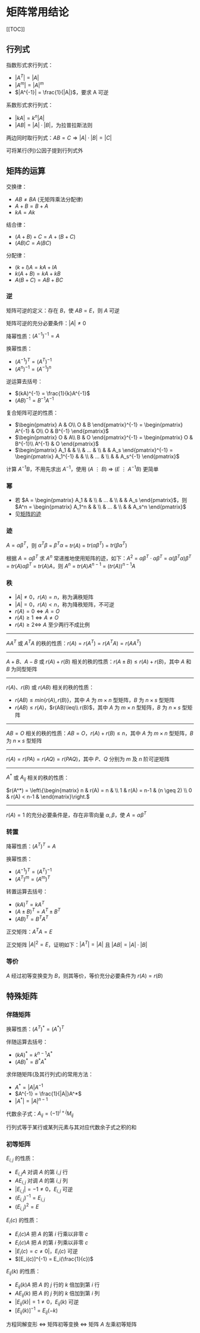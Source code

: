 # 矩阵常用结论

[[TOC]]



## 行列式

指数形式求行列式：

- $|A^T| = |A|$
- $|A^m|=|A|^m$
- $|A^{-1}| = \frac{1}{|A|}$，要求 A 可逆

系数形式求行列式：

- $|kA| = k^n|A|$
- $|AB| = |A|\cdot|B|$，为拉普拉斯法则

两边同时取行列式：$AB = C \Rightarrow |A|\cdot|B| = |C|$

可将某行(列)公因子提到行列式外

## 矩阵的运算

交换律：

- $AB \neq BA$ (无矩阵乘法分配律)
- $A+B = B+A$
- $kA = Ak$

结合律：

- $(A+B)+C = A+(B+C)$
- $(AB)C = A(BC)$

分配律：

- $(k+l)A = kA + lA$
- $k(A+B) = kA + kB$
- $A(B+C) = AB + BC$

### 逆

矩阵可逆的定义：存在 $B$，使 $AB = E$，则 $A$ 可逆

矩阵可逆的充分必要条件：$|A| \neq 0$

降幂性质：$(A^{-1})^{-1} = A$

换幂性质：

- $(A^{-1})^T = (A^T)^{-1}$
- $(A^n)^{-1} = (A^{-1})^n$

逆运算去括号：

- $(kA)^{-1} = \frac{1}{k}A^{-1}$
- $(AB)^{-1} = B^{-1}A^{-1}$

复合矩阵可逆的性质：

- $\begin{pmatrix}
  A & O\\
  O & B
  \end{pmatrix}^{-1} = \begin{pmatrix}
  A^{-1} & O\\
  O & B^{-1}
  \end{pmatrix}$
- $\begin{pmatrix}
  O & A\\
  B & O
  \end{pmatrix}^{-1} = \begin{pmatrix}
  O & B^{-1}\\
  A^{-1} & O
  \end{pmatrix}$
- $\begin{pmatrix}
  A_1 &  & \\
    & ... & \\
    &  & A_s
  \end{pmatrix}^{-1} = \begin{pmatrix}
  A_1^{-1} &  & \\
    & ... & \\
    &  & A_s^{-1}
  \end{pmatrix}$

计算 $A^{-1}B$，不用先求出 $A^{-1}$，使用 $(A \ \vdots \ B)$ $\Rightarrow$ $(E \ \vdots \ A^{-1}B)$ 更简单

### 幂

- 若 $A = \begin{pmatrix}
    A_1 &  & \\
    & ... & \\
    &  & A_s
    \end{pmatrix}$，则 $A^n = \begin{pmatrix}
    A_1^n &  & \\
    & ... & \\
    &  & A_s^n
    \end{pmatrix}$
- 见[矩阵的迹](#迹)

### 迹

$A = \alpha\beta^T$，则 $\alpha^T\beta$ = $\beta^T\alpha$ = $tr(A)$ = $tr(\alpha\beta^T)$ = $tr(\beta\alpha^T)$

根据 $A = \alpha\beta^T$ 求 $A^n$ 常递推地使用矩阵的迹，如下：$A^2$ = $\alpha\beta^T\cdot\alpha\beta^T$ = $\alpha(\beta^T\alpha)\beta^T$ = $tr(A)\alpha\beta^T$ =  $tr(A)A$，则 $A^n$ = $tr(A)A^{n-1}$ = $(tr(A))^{n-1}A$


### 秩

- $|A|\neq 0$，$r(A) = n$，称为满秩矩阵
- $|A| = 0$，$r(A) < n$，称为降秩矩阵，不可逆
- $r(A) = 0 \Leftrightarrow A = O$
- $r(A)\geq 1 \Leftrightarrow A \neq O$
- $r(A) \geq 2 \Leftrightarrow$ $A$ 至少两行不成比例

---

$AA^T$ 或 $A^TA$ 的秩的性质：$r(A) = r(A^T) = r(A^TA) = r(AA^T)$

---

$A+B$、$A-B$ 或 $r(A)+r(B)$ 相关的秩的性质：$r(A \pm B) \leq r(A) + r(B)$，其中 $A$ 和 $B$ 为同型矩阵

---

$r(A)$、$r(B)$ 或 $r(AB)$ 相关的秩的性质：

- $r(AB)\leq min\{r(A),r(B)\}$，其中 $A$ 为 $m\times n$ 型矩阵，$B$ 为 $n\times s$ 型矩阵
- $r(AB)\leq r(A)$，$r(AB)\leq\\ r(B)$，其中 $A$ 为 $m\times n$ 型矩阵，$B$ 为 $n\times s$ 型矩阵

---

$AB = O$ 相关的秩的性质：$AB = O$，$r(A)+r(B)\leq n$，其中 $A$ 为 $m\times n$ 型矩阵，$B$ 为 $n\times s$ 型矩阵

---

$r(A) = r(PA) = r(AQ) = r(PAQ)$，其中 $P$、$Q$ 分别为 $m$ 及 $n$ 阶可逆矩阵

---

$A^*$ 或 $A_{ij}$ 相关的秩的性质：

$r(A^*) = \left\{\begin{matrix}
 n & r(A) = n & \\
 1 & r(A) = n-1 & (n \geq 2) \\
 0 & r(A) < n-1 &
\end{matrix}\right.$

---

$r(A) = 1$ 的充分必要条件是，存在非零向量 $\alpha, \beta$，使 $A = \alpha\beta^T$

### 转置

降幂性质：$(A^T)^T = A$

换幂性质：

- $(A^{-1})^T = (A^T)^{-1}$
- $(A^T)^m = (A^m)^T$

转置运算去括号：

- $(kA)^T = kA^T$
- $(A \pm B)^T = A^T \pm B^T$
- $(AB)^T = B^TA^T$

正交矩阵：$A^TA = E$

正交矩阵 $|A|^2 = E$，证明如下：$|A^T| = |A|$ 且 $|AB| = |A|\cdot|B|$

### 等价

$A$ 经过初等变换变为 $B$，则其等价，等价充分必要条件为 $r(A) = r(B)$

## 特殊矩阵

### 伴随矩阵

换幂性质：$(A^T)^* = (A^*)^T$

伴随运算去括号：

- $(kA)^* = k^{n-1}A^*$
- $(AB)^* = B^*A^*$

求伴随矩阵(及其行列式)的常用方法：

- $A^* = |A|A^{-1}$
- $A^{-1} = \frac{1}{|A|}A^*$
- $|A^*| = |A|^{n-1}$


代数余子式：$A_{ij} = (-1)^{i+j}M_{ij}$

行列式等于某行或某列元素与其对应代数余子式之积的和


### 初等矩阵

$E_{i,j}$ 的性质：

  - $E_{i,j}A$ 对调 $A$ 的第 $i,j$ 行
  - $AE_{i,j}$ 对调 $A$ 的第 $i,j$ 列
  - $|E_{i,j}| = -1 \neq 0$，$E_{i,j}$ 可逆
  - $(E_{i,j})^{-1} = E_{i,j}$
  - $(E_{i,j})^2 = E$

$E_i(c)$ 的性质：

  - $E_{i}(c)A$ 把 $A$ 的第 $i$ 行乘以非零 $c$
  - $E_{i}(c)A$ 把 $A$ 的第 $i$ 列乘以非零 $c$
  - $|E_{i}(c) = c \neq 0|$，$E_{i}(c)$ 可逆
  - $[E_i(c)]^{-1} = E_i(\frac{1}{c})$

$E_{ij}(k)$ 的性质：

  - $E_{ij}(k)A$ 把 $A$ 的 $j$ 行的 $k$ 倍加到第 $i$ 行
  - $AE_{ij}(k)$ 把 $A$ 的 $j$ 列的 $k$ 倍加到第 $i$ 列
  - $|E_{ij}(k)| = 1 \neq 0$，$E_{ij}(k)$ 可逆
  - $[E_{ij}(k)]^{-1} = E_{ij}(-k)$

方程同解变形 $\Leftrightarrow$ 矩阵初等变换 $\Leftrightarrow$ 矩阵 $A$ 左乘初等矩阵

